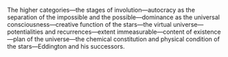 The higher categories—the stages of involution—autocracy as the separation of the impossible and the possible—dominance as the universal consciousness—creative function of the stars—the virtual universe—potentialities and recurrences—extent immeasurable—content of existence—plan of the universe—the chemical constitution and physical condition of the stars—Eddington and his successors.